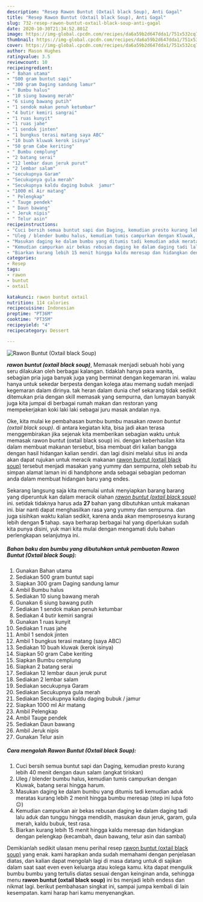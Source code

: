 ```yaml
---
description: "Resep Rawon Buntut (Oxtail black Soup), Anti Gagal"
title: "Resep Rawon Buntut (Oxtail black Soup), Anti Gagal"
slug: 732-resep-rawon-buntut-oxtail-black-soup-anti-gagal
date: 2020-10-30T21:34:52.801Z
image: https://img-global.cpcdn.com/recipes/da6a59b2d647dda1/751x532cq70/rawon-buntut-oxtail-black-soup-foto-resep-utama.jpg
thumbnail: https://img-global.cpcdn.com/recipes/da6a59b2d647dda1/751x532cq70/rawon-buntut-oxtail-black-soup-foto-resep-utama.jpg
cover: https://img-global.cpcdn.com/recipes/da6a59b2d647dda1/751x532cq70/rawon-buntut-oxtail-black-soup-foto-resep-utama.jpg
author: Mason Hughes
ratingvalue: 3.5
reviewcount: 10
recipeingredient:
- " Bahan utama"
- "500 gram buntut sapi"
- "300 gram Daging sandung lamur"
- " Bumbu halus"
- "10 siung bawang merah"
- "6 siung bawang putih"
- "1 sendok makan penuh ketumbar"
- "4 butir kemiri sangrai"
- "1 ruas kunyit"
- "1 ruas jahe"
- "1 sendok jinten"
- "1 bungkus terasi matang saya ABC"
- "10 buah kluwak kerok isinya"
- "50 gram Cabe keriting"
- " Bumbu cemplung"
- "2 batang serai"
- "12 lembar daun jeruk purut"
- "2 lembar salam"
- "secukupnya Garam"
- "Secukupnya gula merah"
- "Secukupnya kaldu daging bubuk  jamur"
- "1000 ml Air matang"
- " Pelengkap"
- " Tauge pendek"
- " Daun bawang"
- " Jeruk nipis"
- " Telur asin"
recipeinstructions:
- "Cuci bersih semua buntut sapi dan Daging, kemudian presto kurang lebih 40 menit dengan daun salam (angkat tiriskan)"
- "Uleg / blender bumbu halus, kemudian tumis campurkan dengan Kluwak, batang serai hingga harum."
- "Masukan daging ke dalam bumbu yang ditumis tadi kemudian aduk meratas kurang lebih 2 menit hingga bumbu meresap (step ini lupa foto 😐)"
- "Kemudian campurkan air bekas rebusan daging ke dalam daging tadi lalu aduk dan tunggu hingga mendidih, masukan daun jeruk, garam, gula merah, kaldu bubuk, test rasa."
- "Biarkan kurang lebih 15 menit hingga kaldu meresap dan hidangkan dengan pelengkap (kecambah, daun bawang, telur asin dan sambal)"
categories:
- Resep
tags:
- rawon
- buntut
- oxtail

katakunci: rawon buntut oxtail 
nutrition: 114 calories
recipecuisine: Indonesian
preptime: "PT36M"
cooktime: "PT35M"
recipeyield: "4"
recipecategory: Dessert

---
```



![Rawon Buntut (Oxtail black Soup)](https://img-global.cpcdn.com/recipes/da6a59b2d647dda1/751x532cq70/rawon-buntut-oxtail-black-soup-foto-resep-utama.jpg)

<b><i>rawon buntut (oxtail black soup)</i></b>, Memasak menjadi sebuah hobi yang seru dilakukan oleh berbagai kalangan. tidaklah hanya para wanita, sebagian pria juga banyak juga yang berminat dengan kegemaran ini. walau hanya untuk sekedar berpesta dengan kolega atau memang sudah menjadi kegemaran dalam dirinya. tak heran dalam dunia chef sekarang tidak sedikit ditemukan pria dengan skill memasak yang sempurna, dan lumayan banyak juga kita jumpai di berbagai rumah makan dan restoran yang mempekerjakan koki laki laki sebagai juru masak andalan nya.

Oke, kita mulai ke pembahasan bumbu bumbu masakan <i>rawon buntut (oxtail black soup)</i>. di antara kegiatan kita, bisa jadi akan terasa menggembirakan jika sejenak kita memberikan sebagian waktu untuk memasak rawon buntut (oxtail black soup) ini. dengan keberhasilan kita dalam membuat makanan tersebut, bisa membuat diri kalian bangga dengan hasil hidangan kalian sendiri. dan lagi disini melalui situs ini anda akan dapat rujukan untuk meracik makanan <u>rawon buntut (oxtail black soup)</u> tersebut menjadi masakan yang yummy dan sempurna, oleh sebab itu simpan alamat laman ini di handphone anda sebagai sebagian pedoman anda dalam membuat hidangan baru yang endes.




Sekarang langsung saja kita memulai untuk menyiapkan barang barang yang diperuntuk kan dalam meracik olahan <u><i>rawon buntut (oxtail black soup)</i></u> ini. setidak tidaknya harus ada <b>27</b> bahan yang dibutuhkan untuk makanan ini. biar nanti dapat menghasilkan rasa yang yummy dan sempurna. dan juga sisihkan waktu kalian sedikit, karena anda akan memprosesnya kurang lebih dengan <b>5</b> tahap. saya berharap berbagai hal yang diperlukan sudah kita punya disini, yuk mari kita mulai dengan mengamati dulu bahan perlengkapan selanjutnya ini.

<!--inarticleads1-->

##### Bahan baku dan bumbu yang dibutuhkan untuk pembuatan Rawon Buntut (Oxtail black Soup):

1. Gunakan  Bahan utama
1. Sediakan 500 gram buntut sapi
1. Siapkan 300 gram Daging sandung lamur
1. Ambil  Bumbu halus
1. Sediakan 10 siung bawang merah
1. Gunakan 6 siung bawang putih
1. Sediakan 1 sendok makan penuh ketumbar
1. Sediakan 4 butir kemiri sangrai
1. Gunakan 1 ruas kunyit
1. Sediakan 1 ruas jahe
1. Ambil 1 sendok jinten
1. Ambil 1 bungkus terasi matang (saya ABC)
1. Sediakan 10 buah kluwak (kerok isinya)
1. Siapkan 50 gram Cabe keriting
1. Siapkan  Bumbu cemplung
1. Siapkan 2 batang serai
1. Sediakan 12 lembar daun jeruk purut
1. Sediakan 2 lembar salam
1. Sediakan secukupnya Garam
1. Sediakan Secukupnya gula merah
1. Sediakan Secukupnya kaldu daging bubuk / jamur
1. Siapkan 1000 ml Air matang
1. Ambil  Pelengkap
1. Ambil  Tauge pendek
1. Sediakan  Daun bawang
1. Ambil  Jeruk nipis
1. Gunakan  Telur asin




<!--inarticleads2-->

##### Cara mengolah Rawon Buntut (Oxtail black Soup):

1. Cuci bersih semua buntut sapi dan Daging, kemudian presto kurang lebih 40 menit dengan daun salam (angkat tiriskan)
1. Uleg / blender bumbu halus, kemudian tumis campurkan dengan Kluwak, batang serai hingga harum.
1. Masukan daging ke dalam bumbu yang ditumis tadi kemudian aduk meratas kurang lebih 2 menit hingga bumbu meresap (step ini lupa foto 😐)
1. Kemudian campurkan air bekas rebusan daging ke dalam daging tadi lalu aduk dan tunggu hingga mendidih, masukan daun jeruk, garam, gula merah, kaldu bubuk, test rasa.
1. Biarkan kurang lebih 15 menit hingga kaldu meresap dan hidangkan dengan pelengkap (kecambah, daun bawang, telur asin dan sambal)




Demikianlah sedikit ulasan menu perihal resep <u>rawon buntut (oxtail black soup)</u> yang enak. kami harapkan anda sudah memahami dengan penjelasan diatas, dan kalian dapat mengolah lagi di masa datang untuk di sajikan dalam saat saat even even keluarga atau kolega kamu. kita dapat mengulik bumbu bumbu yang tertulis diatas sesuai dengan keinginan anda, sehingga menu <b>rawon buntut (oxtail black soup)</b> ini bs menjadi lebih endess dan nikmat lagi. berikut pembahasan singkat ini, sampai jumpa kembali di lain kesempatan. kami harap hari kamu menyenangkan.
